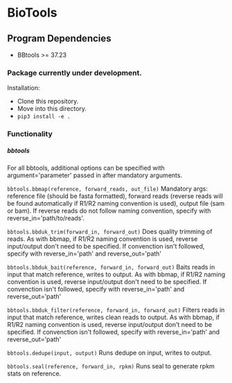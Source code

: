 # BioTools

## Program Dependencies

- BBtools >= 37.23

### Package currently under development.
Installation: 
- Clone this repository.
- Move into this directory.
- `pip3 install -e .`

### Functionality
##### bbtools
For all bbtools, additional options can be specified with argument='parameter' passed in after mandatory arguments.

`bbtools.bbmap(reference, forward_reads, out_file)` Mandatory args: reference file (should be fasta 
formatted), forward reads (reverse reads will be found automatically if R1/R2 naming convention is used), output file (sam or bam).
If reverse reads do not follow naming convention, specify with reverse_in='path/to/reads'.

`bbtools.bbduk_trim(forward_in, forward_out)` Does quality trimming of reads.
As with bbmap, if R1/R2 naming convention is used, reverse input/output don't need to be specified.
If convenction isn't followed, specify with reverse_in='path' and reverse_out='path'

`bbtools.bbduk_bait(reference, forward_in, forward_out)` Baits reads in input that match reference, writes to output.
As with bbmap, if R1/R2 naming convention is used, reverse input/output don't need to be specified.
If convenction isn't followed, specify with reverse_in='path' and reverse_out='path'

`bbtools.bbduk_filter(reference, forward_in, forward_out)` Filters reads in input that match reference, writes clean reads to output.
As with bbmap, if R1/R2 naming convention is used, reverse input/output don't need to be specified.
If convenction isn't followed, specify with reverse_in='path' and reverse_out='path'

`bbtools.dedupe(input, output)` Runs dedupe on input, writes to output.

`bbtools.seal(reference, forward_in, rpkm)` Runs seal to generate rpkm stats on reference.
